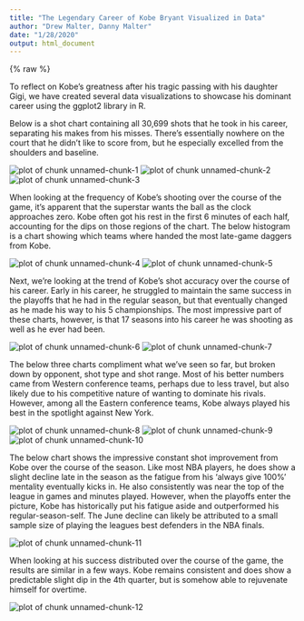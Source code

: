 ```yaml
---
title: "The Legendary Career of Kobe Bryant Visualized in Data"
author: "Drew Malter, Danny Malter"
date: "1/28/2020"
output: html_document
---
```


{% raw %}

To reflect on Kobe’s greatness after his tragic passing with his daughter Gigi, we have created several data visualizations to showcase his dominant career using the ggplot2 library in R.  

Below is a shot chart containing all 30,699 shots that he took in his career, separating his makes from his misses.  There’s essentially nowhere on the court that he didn’t like to score from, but he especially excelled from the shoulders and baseline.  

![plot of chunk unnamed-chunk-1](/figure/2020-01-28-kobe/image1.png)
![plot of chunk unnamed-chunk-2](/figure/2020-01-28-kobe/image2.png)
![plot of chunk unnamed-chunk-3](/figure/2020-01-28-kobe/image3.png)

When looking at the frequency of Kobe’s shooting over the course of the game, it’s apparent that the superstar wants the ball as the clock approaches zero.  Kobe often got his rest in the first 6 minutes of each half, accounting for the dips on those regions of the chart.  The below histogram is a chart showing which teams where handed the most late-game daggers from Kobe. 

![plot of chunk unnamed-chunk-4](/figure/2020-01-28-kobe/image4.png)
![plot of chunk unnamed-chunk-5](/figure/2020-01-28-kobe/image5.png)

Next, we’re looking at the trend of Kobe’s shot accuracy over the course of his career.   Early in his career, he struggled to maintain the same success in the playoffs that he had in the regular season, but that eventually changed as he made his way to his 5 championships.   The most impressive part of these charts, however, is that 17 seasons into his career he was shooting as well as he ever had been. 

![plot of chunk unnamed-chunk-6](/figure/2020-01-28-kobe/image6.png)
![plot of chunk unnamed-chunk-7](/figure/2020-01-28-kobe/image7.png)

The below three charts compliment what we’ve seen so far, but broken down by opponent, shot type and shot range.   Most of his better numbers came from Western conference teams, perhaps due to less travel, but also likely due to his competitive nature of wanting to dominate his rivals.  However, among all the Eastern conference teams, Kobe always played his best in the spotlight against New York.

![plot of chunk unnamed-chunk-8](/figure/2020-01-28-kobe/image8.png)
![plot of chunk unnamed-chunk-9](/figure/2020-01-28-kobe/image9.png)
![plot of chunk unnamed-chunk-10](/figure/2020-01-28-kobe/image10.png)

The below chart shows the impressive constant shot improvement from Kobe over the course of the season.  Like most NBA players, he does show a slight decline late in the season as the fatigue from his ‘always give 100%’ mentality eventually kicks in.  He also consistently was near the top of the league in games and minutes played.  However, when the playoffs enter the picture, Kobe has historically put his fatigue aside and outperformed his regular-season-self.   The June decline can likely be attributed to a small sample size of playing the leagues best defenders in the NBA finals. 

![plot of chunk unnamed-chunk-11](/figure/2020-01-28-kobe/image11.png)

When looking at his success distributed over the course of the game, the results are similar in a few ways.  Kobe remains consistent and does show a predictable slight dip in the 4th quarter, but is somehow able to rejuvenate himself for overtime.  

![plot of chunk unnamed-chunk-12](/figure/2020-01-28-kobe/image12.png)









